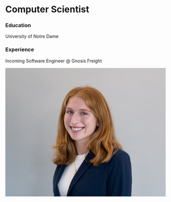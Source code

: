 # Computer Scientist

### Education
University of Notre Dame

### Experience
Incoming Software Engineer @ Gnosis Freight

![me](/assets/me.jpeg)
